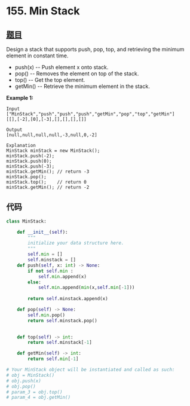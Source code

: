 # 155. Min Stack

## [题目](https://leetcode.com/problems/min-stack/)

Design a stack that supports push, pop, top, and retrieving the minimum element in constant time.

- push(x) -- Push element x onto stack.
- pop() -- Removes the element on top of the stack.
- top() -- Get the top element.
- getMin() -- Retrieve the minimum element in the stack.

 

**Example 1:**

```
Input
["MinStack","push","push","push","getMin","pop","top","getMin"]
[[],[-2],[0],[-3],[],[],[],[]]

Output
[null,null,null,null,-3,null,0,-2]

Explanation
MinStack minStack = new MinStack();
minStack.push(-2);
minStack.push(0);
minStack.push(-3);
minStack.getMin(); // return -3
minStack.pop();
minStack.top();    // return 0
minStack.getMin(); // return -2
```

## 代码
```python
class MinStack:

    def __init__(self):
        """
        initialize your data structure here.
        """
        self.min = []
        self.minstack = []
    def push(self, x: int) -> None:
        if not self.min :
            self.min.append(x)
        else:
            self.min.append(min(x,self.min[-1]))
        
        return self.minstack.append(x)

    def pop(self) -> None:
        self.min.pop()
        return self.minstack.pop()
        

    def top(self) -> int:
        return self.minstack[-1]

    def getMin(self) -> int:
        return self.min[-1]

# Your MinStack object will be instantiated and called as such:
# obj = MinStack()
# obj.push(x)
# obj.pop()
# param_3 = obj.top()
# param_4 = obj.getMin()
```
